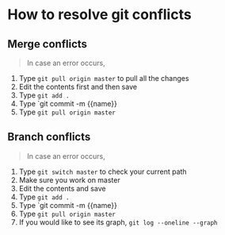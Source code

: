 # How to resolve git conflicts
## Merge conflicts
> In case an error occurs, 
1. Type `git pull origin master` to pull all the changes
2. Edit the contents first and then save
3. Type `git add .`
4. Type `git commit -m {{name}}
5. Type `git pull origin master`
## Branch conflicts
> In case an error occurs,
1. Type `git switch master` to check your current path
2. Make sure you work on master 
3. Edit the contents and save
4. Type `git add .`
5. Type `git commit -m {{name}}
6. Type `git pull origin master`
7. If you would like to see its graph, `git log --oneline --graph`